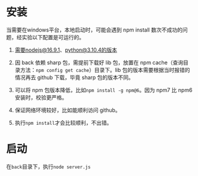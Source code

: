 # 安装

当需要在windows平台，本地启动时，可能会遇到 npm install 数次不成功的问题，经实验以下配置是可运行的。

1. 需要nodejs@16.9.1、python@3.10.4的版本

2. 因 back 依赖 sharp 包，需提前下载好 lib 包，放置在 npm cache（查询目录方法：`npm config get cache`）目录下。lib 包的版本需要根据当时报错的情况再去 github 下载，毕竟 sharp 包的版本不同。

3. 可以将 npm 包版本降低，比如`npm install -g npm@6`。因为 npm7 比 npm6 安装时，校验更严格。

4. 保证网络环境较好，比如能顺利访问 github。

5. 执行`npm install`才会比较顺利，不出错。

# 启动

在`back`目录下，执行`node server.js`
